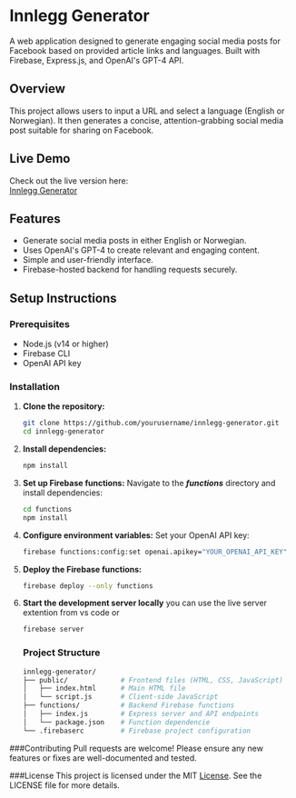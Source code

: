 # Innlegg Generator

A web application designed to generate engaging social media posts for Facebook based on provided article links and languages. Built with Firebase, Express.js, and OpenAI's GPT-4 API.

## Overview

This project allows users to input a URL and select a language (English or Norwegian). It then generates a concise, attention-grabbing social media post suitable for sharing on Facebook.

## Live Demo

Check out the live version here:  
[Innlegg Generator](https://kristiandrom-innlege-genrator.web.app/)

## Features

- Generate social media posts in either English or Norwegian.
- Uses OpenAI's GPT-4 to create relevant and engaging content.
- Simple and user-friendly interface.
- Firebase-hosted backend for handling requests securely.

## Setup Instructions

### Prerequisites

- Node.js (v14 or higher)
- Firebase CLI
- OpenAI API key

### Installation

1. **Clone the repository:**
   ```bash
   git clone https://github.com/yourusername/innlegg-generator.git
   cd innlegg-generator
   ```
2. **Install dependencies:**
   ```bash
   npm install
   ```
3. **Set up Firebase functions:** Navigate to the ***functions*** directory and
   install dependencies:
   ```bash
   cd functions
   npm install
   ```
4. **Configure environment variables:** Set your OpenAI API key:
   ```bash
   firebase functions:config:set openai.apikey="YOUR_OPENAI_API_KEY"
   ```
5. **Deploy the Firebase functions:**
   ```bash
   firebase deploy --only functions
   ```
6. **Start the development server locally** you can use the live server extention from vs code or
   ```bash
   firebase server
   ```

   ### Project Structure
   ```bash
   innlegg-generator/
   ├── public/             # Frontend files (HTML, CSS, JavaScript)
   │   ├── index.html      # Main HTML file
   │   └── script.js       # Client-side JavaScript
   ├── functions/          # Backend Firebase functions
   │   ├── index.js        # Express server and API endpoints
   │   └── package.json    # Function dependencie
   └── .firebaserc         # Firebase project configuration
    ```

###Contributing
Pull requests are welcome! Please ensure any new features or fixes are well-documented and tested.

###License
This project is licensed under the MIT [License](LICENSE). See the LICENSE file for more details.
